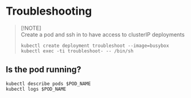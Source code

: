 # Troubleshooting

> [!NOTE]\
> Create a pod and ssh in to have access to clusterIP deployments
>
> ```shell
> kubectl create deployment troubleshoot --image=busybox
> kubectl exec -ti troubleshoot- -- /bin/sh
> ```

## Is the pod running?

```shell
kubectl describe pods $POD_NAME
kubectl logs $POD_NAME 
```
